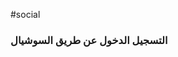 #social
### التسجيل الدخول عن طريق السوشيال

<api-ref title="social login to the app" verb="post" route="/api/social-login" :response-codes="[200]">
    <template v-slot:description>
يمكن للمستخدم الدخول بأستخدام السوشيل الى التطبيق عن طريق ال api
    </template>
    <template v-slot:body>
        <api-ref-item name="name" :required="true" type="string">
           name of the user 
        </api-ref-item>
        <api-ref-item name="social_id" :required="true" type="string">
           social id
        </api-ref-item>
        <api-ref-item name="social_type" :required="true" type="string">
           in (facebook,google,apple)
        </api-ref-item>
        <api-ref-item name="notification_token" :required="true" type="string">
            the mobile notification token
        </api-ref-item>
        <api-ref-item name="default_lang" :required="true" type="enum">
            ar,en,sv 
        </api-ref-item>
    </template>
    <template v-slot:200>
        <pre>
{
        access_token' => '1|hfdjhfjd54512kjjkdfhkjf','token_type' => 'Bearer','user' => 'user',
}
        </pre>
    </template>
</api-ref>
